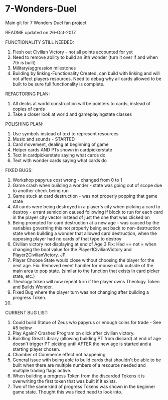 # 7-Wonders-Duel
Main git for 7 Wonders Duel fan project

README updated on 26-Oct-2017

FUNCTIONALITY STILL NEEDED:
1. Flesh out Civilian Victory - not all points accounted for yet
2. Need to remove ability to build an 8th wonder (turn it over if and when 7th is built)
3. Military/aggression milestones
4. Building by linking-Functionality Created, can build with linking and will not affect players resources. Need to debug why all cards allowed to be built to be sure full functionality is complete.

REFACTORING PLAN:
1. All decks at world construction will be pointers to cards, instead of copies of cards
2. Take a closer look at world and gameplayingstate classes

POLISHING PLAN:
1. Use symbols instead of text to represent resources
2. Music and sounds - STARTED
3. Card movement, dealing at beginning of game
4. Helper cards AND PTs shown in cardpickerstate
5. Text in cardpickerstate saying what cards do
6. Text with wonder cards saying what cards do

FIXED BUGS:
1. Workshop papyrus cost wrong - changed from 0 to 1
2. Game crash when building a wonder - state was going out of scope due to another check being run
3. Game stuck at card destruction - was not properly popping that game state
4. All cards were being destroyed in a player's city when picking a card to destroy - errant semicolon caused following if block to run for each card in the player city vector instead of just the one that was clicked on
5. Being prompted for card destruction at a new age - was caused by the variables governing this not properly being set back to non-destruction state when building a wonder that allowed card destruction, when the opposing player had no cards of that type to destroy
6. Civilian victory not displaying at end of Age 3
    Fix: Had == not = when changing the bool value for the Player1CivilianVictory and  Player2CivilianVictory. JP.
7. Player Choose State would close without choosing the player for the next age. 
    Fix: Removed event handler for mouse click outside of the main area to pop state. (similar to the function that exists in 
    card picker state, etc.)
8. Theology token will now repeat turn if the player owns Theology Token and Builds Wonder.
9. Fixed Bug where the player turn was not changing after building a progress Token.
10.

CURRENT BUG LIST:

1. Could build Statue of Zeus w/o papyrus or enough coins for trade - See #5 below
2. Play Again? Crashed Program on click after civilian victory.
3. Buildling Great Library (allowing building PT from discard) at end of age doesn't trigger PT picking until AFTER the new age is started and a starting player chosen.
4. Chamber of Commerce effect not happening
5. General issue with being able to build cards that shouldn't be able to be built when there are multiple numbers of a resource needed and multiple trading flags active.
6. When building a progress Token from the discarded Tokens it is overwriting the first token that was built if it exists.
7. Two of the same kind of progress Tokens was shown in the beginner game state. Thought this was fixed need to look into.

